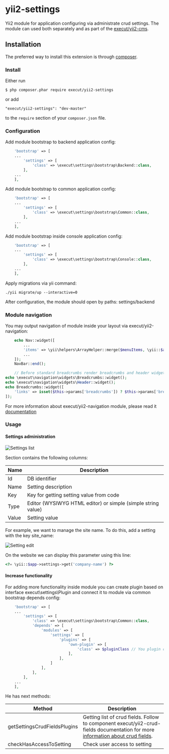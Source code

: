 # yii2-settings
Yii2 module for application configuring via administrate crud settings. The module can used both separately and as part
of the [execut/yii2-cms](https://github.com/execut/yii2-cms).

## Installation

The preferred way to install this extension is through [composer](http://getcomposer.org/download/).

### Install

Either run

```
$ php composer.phar require execut/yii2-settings
```

or add

```
"execut/yii2-settings": "dev-master"
```

to the ```require``` section of your `composer.json` file.

### Configuration

Add module bootstrap to backend application config:
```php
    'bootstrap' => [
    ...
        'settings' => [
            'class' => \execut\settings\bootstrap\Backend::class,
        ],
    ...
    ],
```

Add module bootstrap to common application config:
```php
    'bootstrap' => [
    ...
        'settings' => [
            'class' => \execut\settings\bootstrap\Common::class,
        ],
    ...
    ],
```

Add module bootstrap inside console application config:
```php
    'bootstrap' => [
    ...
        'settings' => [
            'class' => \execut\settings\bootstrap\Console::class,
        ],
    ...
    ],
```

Apply migrations via yii command:
```
./yii migrate/up --interactive=0
```

After configuration, the module should open by paths:
settings/backend

### Module navigation

You may output navigation of module inside your layout via execut/yii2-navigation:
```php
    echo Nav::widget([
        ...
        'items' => \yii\helpers\ArrayHelper::merge($menuItems, \yii::$app->navigation->getMenuItems()),
        ...
    ]);
    NavBar::end();

    // Before standard breadcrumbs render breadcrumbs and header widget:
echo \execut\navigation\widgets\Breadcrumbs::widget();
echo \execut\navigation\widgets\Header::widget();
echo Breadcrumbs::widget([
    'links' => isset($this->params['breadcrumbs']) ? $this->params['breadcrumbs'] : [],
]);
```
For more information about execut/yii2-navigation module, please read it [documentation](https://github.com/execut/yii2-navigation)

### Usage
#### Settings administration

![Settings list](https://raw.githubusercontent.com/execut/yii2-settings/master/docs/list.jpg)

Section contains the following columns:

Name|Description
----|-----------
Id | DB identifier
Name | Setting description
Key | Key for getting setting value from code
Type | Editor (WYSIWYG HTML editor) or simple (simple string value)
Value | Setting value

For example, we want to manage the site name. To do this, add a setting with the key site_name:

![Setting edit](https://raw.githubusercontent.com/execut/yii2-settings/master/docs/edit.jpg)

On the website we can display this parameter using this line:
```php
<?= \yii::$app->settings->get('company-name') ?>
```

#### Increase functionality

For adding more functionality inside module you can create plugin based on interface execut\settings\Plugin and connect
it to module via common bootstrap depends config:
```php
    'bootstrap' => [
    ...
        'settings' => [
            'class' => \execut\settings\bootstrap\Common::class,
            'depends' => [
                'modules' => [
                    'settings' => [
                        'plugins' => [
                            'own-plugin' => [
                                'class' => $pluginClass // You plugin class here
                            ],
                        ],
                    ]
                ],
            ],
        ],
    ...
    ],
```


He has next methods:

Method | Description
-------|------------
getSettingsCrudFieldsPlugins | Getting list of crud fields. Follow to component execut/yii2-crud-fields documentation for more [information about crud fields](https://github.com/execut/yii2-crud-fields).
checkHasAccessToSetting | Check user access to setting